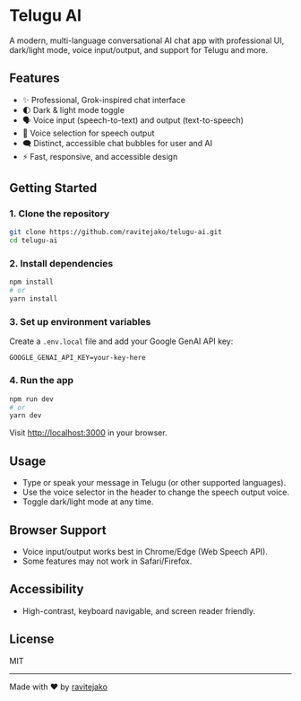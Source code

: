 # Telugu AI

A modern, multi-language conversational AI chat app with professional UI, dark/light mode, voice input/output, and support for Telugu and more.

## Features
- ✨ Professional, Grok-inspired chat interface
- 🌓 Dark & light mode toggle
- 🗣️ Voice input (speech-to-text) and output (text-to-speech)
- 🎤 Voice selection for speech output
- 🗨️ Distinct, accessible chat bubbles for user and AI
- ⚡ Fast, responsive, and accessible design

## Getting Started

### 1. Clone the repository
```bash
git clone https://github.com/ravitejako/telugu-ai.git
cd telugu-ai
```

### 2. Install dependencies
```bash
npm install
# or
yarn install
```

### 3. Set up environment variables
Create a `.env.local` file and add your Google GenAI API key:
```
GOOGLE_GENAI_API_KEY=your-key-here
```

### 4. Run the app
```bash
npm run dev
# or
yarn dev
```

Visit [http://localhost:3000](http://localhost:3000) in your browser.

## Usage
- Type or speak your message in Telugu (or other supported languages).
- Use the voice selector in the header to change the speech output voice.
- Toggle dark/light mode at any time.

## Browser Support
- Voice input/output works best in Chrome/Edge (Web Speech API).
- Some features may not work in Safari/Firefox.

## Accessibility
- High-contrast, keyboard navigable, and screen reader friendly.

## License
MIT

---
Made with ❤️ by [ravitejako](https://github.com/ravitejako)
